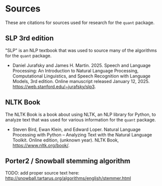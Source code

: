 # Sources

These are citations for sources used for research for the `quant` package.

## SLP 3rd edition

"SLP" is an NLP textbook that was used to source many of the algorithms for the `quant` package.

* Daniel Jurafsky and James H. Martin. 2025. Speech and Language Processing: An Introduction to Natural Language Processing, Computational Linguistics, and Speech Recognition with Language Models, 3rd edition. Online manuscript released January 12, 2025. <https://web.stanford.edu/~jurafsky/slp3>.

## NLTK Book

The NLTK Book is a book about using NLTK, an NLP library for Python, to analyze text that was used for various information for the `quant` package.

* Steven Bird, Ewan Klein, and Edward Loper. Natural Language Processing with Python – Analyzing Text with the Natural Language Toolkit. Online edition, (unknown year). NLTK Book, <https://www.nltk.org/book/>.

## Porter2 / Snowball stemming algorithm

TODO: add proper source text here: <http://snowball.tartarus.org/algorithms/english/stemmer.html>
